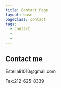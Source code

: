 ```yaml
---
title: Contact Page
layout: base
pageClass: contact
tags:
  - contact
  - 
  - 
---
```

<section>
        <h2>Contact me</h2>
        <p>Estellali1010@gmail.com</p>
        <p>Fax:212-625-8339</p>
      </section>